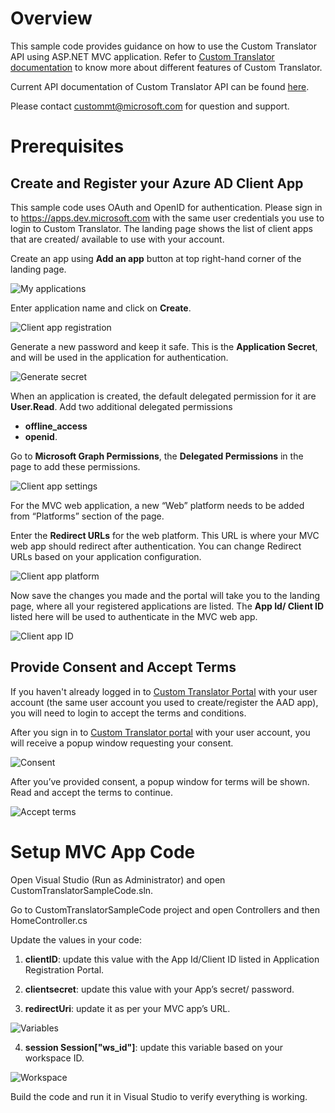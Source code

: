 
Overview
=============
This sample code provides guidance on how to use the Custom Translator API using ASP.NET MVC application. Refer to [Custom Translator documentation](https://docs.microsoft.com/en-gb/azure/cognitive-services/translator/custom-translator/overview) to know more about different features of Custom Translator. 

Current API documentation of Custom Translator API can be found [here](https://custom-api.cognitive.microsofttranslator.com/swagger/).

Please contact <custommt@microsoft.com> for question and support.

Prerequisites
=============

Create and Register your Azure AD Client App
--------------------------------------------

This sample code uses OAuth and OpenID for authentication. Please sign in to
<https://apps.dev.microsoft.com> with the same user credentials you use to login
to Custom Translator. The landing page shows the list of client apps that are
created/ available to use with your account.

Create an app using **Add an app** button at top right-hand corner of the landing
page.

![My applications](media/a7247b6a16b3f4151e06661514e03c17.png)

Enter application name and click on **Create**.

![Client app registration](media/e90a645b51ab87c3be1002ea553beae1.png)

Generate a new password and keep it safe. This is the **Application Secret**, and
will be used in the application for authentication.

![Generate secret](media/7af76b36b33c6fb891f6b81a279876d5.png)

When an application is created, the default delegated permission for it are **User.Read**.
Add two additional delegated permissions 
- **offline_access** 
- **openid**.

Go to **Microsoft Graph Permissions**, the **Delegated Permissions** in the page to add these permissions.

![Client app settings](media/80019947a3cce059868f06af8c3ade64.png)

For the MVC web application, a new “Web” platform needs to be added from
“Platforms” section of the page.

Enter the **Redirect URLs** for the web platform. This URL is where your MVC web app
should redirect after authentication. You can change Redirect URLs based on your application configuration.

![Client app platform](media/569a20d01ecc065a7c7e2dda1d71c2f8.png)

Now save the changes you made and the portal will take you to the landing page,
where all your registered applications are listed. The **App Id/ Client ID** listed here will be used to authenticate in the MVC web app.

![Client app ID](media/b62f689c2a22aadc75c50be3f1e4e054.png)

Provide Consent and Accept Terms
--------------------------------

If you haven't already logged in to [Custom Translator
Portal](https://portal.customtranslator.azure.ai) with your user account (the
same user account you used to create/register the AAD app), you will need to
login to accept the terms and conditions.

After you sign in to [Custom Translator
portal](https://portal.customtranslator.azure.ai) with your user account, you
will receive a popup window requesting your consent.

![Consent](media/6f80750d375a5554fe034a66aeb1d07b.png)

After you’ve provided consent, a popup window for terms will be shown. Read and
accept the terms to continue.

![Accept terms](media/3b8c1ee4b297b3f9349b619ab42f7e04.png)

Setup MVC App Code
==================

Open Visual Studio (Run as Administrator) and open
CustomTranslatorSampleCode.sln.

Go to CustomTranslatorSampleCode project and open Controllers and then
HomeController.cs

Update the values in your code:

1.  **clientID**: update this value with the App Id/Client ID listed in Application
    Registration Portal.

2.  **clientsecret**: update this value with your App’s secret/ password.

3.  **redirectUri**: update it as per your MVC app’s URL.

![Variables](media/d1458ea2a714990ad437a0a09cc89fbd.png)

4.  **session Session["ws_id"]**: update this variable based on your workspace ID.

![Workspace](media/f651beb476cce3fe6e48a2841cb6feeb.png)


Build the code and run it in Visual Studio to verify everything is working.
